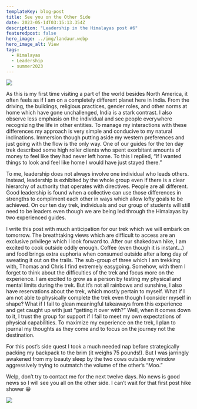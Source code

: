 ```yaml
---
templateKey: blog-post
title: See you on the Other Side
date: 2023-05-14T03:15:13.354Z
description: "Leadership in the Himalayas post #6"
featuredpost: false
hero_image: ../img/landaur.webp
hero_image_alt: View
tags:
  - Himalayas
  - Leadership
  - summer2023
---
```



![](https://pittbusinesstotheworld.com/wp-content/uploads/2023/05/0C5D08B1-E17C-4D83-84B6-93B6FF18595F-1024x683.jpg)

As this is my first time visiting a part of the world besides North America, it often feels as if I am on a completely different planet here in India. From the driving, the buildings, religious practices, gender roles, and other norms at home which have gone unchallenged, India is a stark contrast. I also observe less emphasis on the individual and see people everywhere recognizing the life in other entities. To manage my interactions with these differences my approach is very simple and conducive to my natural inclinations. Immersion though putting aside my western preferences and just going with the flow is the only way. One of our guides for the ten day trek described some high roller clients who spent exorbitant amounts of money to feel like they had never left home. To this I replied, “If I wanted things to look and feel like home I would have just stayed there.” 

To me, leadership does not always involve one individual who leads others. Instead, leadership is exhibited by the whole group even if there is a clear hierarchy of authority that operates with directives. People are all different. Good leadership is found when a collective can use those differences in strengths to compliment each other in ways which allow lofty goals to be achieved. On our ten day trek, individuals and our group of students will still need to be leaders even though we are being led through the Himalayas by two experienced guides. 

I write this post with much anticipation for our trek which we will embark on tomorrow. The breathtaking views which are difficult to access are an exclusive privilege which I look forward to. After our shakedown hike, I am excited to cook outside oddly enough. Coffee (even though it is instant…) and food brings extra euphoria when consumed outside after a long day of sweating it out on the trails. The sub-group of three which I am trekking with, Thomas and Chris I find extremely easygoing. Somehow, with them I forget to think about the difficulties of the trek and focus more on the experience. I am excited to grow as a person by testing my physical and mental limits during the trek. But it’s not all rainbows and sunshine, I also have reservations about the trek, which mostly pertain to myself. What if I am not able to physically complete the trek even though I consider myself in shape? What if I fail to glean meaningful takeaways from this experience and get caught up with just “getting it over with?” Well, when it comes down to it, I trust the group for support if I fail to meet my own expectations of physical capabilities. To maximize my experience on the trek, I plan to journal my thoughts as they come and to focus on the journey not the destination. 

For this post’s side quest I took a much needed nap before strategically packing my backpack to the brim (it weighs 75 pounds!). But I was jarringly awakened from my beauty sleep by the two cows outside my window aggressively trying to outmatch the volume of the other’s “Moo.”

Welp, don’t try to contact me for the next twelve days. No news is good news so I will see you all on the other side. I can’t wait for that first post hike shower 😁

![](https://pittbusinesstotheworld.com/wp-content/uploads/2023/05/4A4A0779-57D3-480E-8D4B-8ED28B994B95-768x1024.jpg)